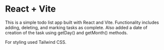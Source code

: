 # React + Vite

This is a simple todo list app built with React and Vite.
Functionality includes adding, deleting, and marking tasks as complete.
Also added a date of creation of the task using getDay() and getMonth() methods.

For styling used Tailwind CSS.
